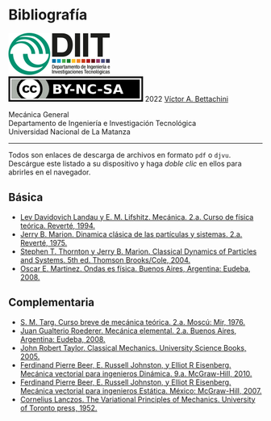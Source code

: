 # Bibliografía

![UNLaM | DIIT](../LaTeX/ambos.png "UNLaM | DIIT")  
![by-nc-sa.png](../LaTeX/by-nc-sa.png "CC-BY-NC-SA") 2022 [Víctor A. Bettachini](mailto:vbettachini@unlam.edu.ar)  
<!---
![UNLaM | DIIT](figuras/ambos.png "UNLaM | DIIT")  
© 2021 [Víctor A. Bettachini](mailto:vbettachini@unlam.edu.ar)  
-->
Mecánica General  
Departamento de Ingeniería e Investigación Tecnológica  
Universidad Nacional de La Matanza   

___

Todos son enlaces de descarga de archivos en formato `pdf` o `djvu`.
Descárgue este listado a su dispositivo y haga _doble clic_ en ellos para abrirles en el navegador.


## Básica
- [Lev Davidovich Landau y E. M. Lifshitz. Mecánica. 2.a. Curso de física teórica. Reverté, 1994.](https://mega.nz/file/CQInnIzJ#WenBhiu1wz57v2ulGmgfrlKzgLoNSPh4HBzWYFGh6_4)
- [Jerry B. Marion. Dinamica clásica de las partículas y sistemas. 2.a. Reverté, 1975.](https://mega.nz/file/TUAhyIpZ#BGkPyVtYnsWMi7Zj8xHXxGBJ904Ty1NAolxNev8Etf8)
- [Stephen T. Thornton y Jerry B. Marion. Classical Dynamics of Particles and Systems. 5th ed. Thomson Brooks/Cole, 2004.](https://mega.nz/file/PcREiRSJ#CXoEn0igVkDCpuck6JjzIVIKMrhYzf6huJmsJva_cLQ)
- [Oscar E. Martinez. Ondas es física. Buenos Aires, Argentina: Eudeba, 2008.](https://mega.nz/file/qR4nGawA#djsJDnw0XEM33vI_fDYW9DE01NwrhiV0VD28Ay46gGM)

	
## Complementaria
- [S. M. Targ. Curso breve de mecánica teórica. 2.a. Moscú: Mir, 1976.](https://mega.nz/file/7NxzCKpY#R5-ZuR5dQfoDIp2QBIinKF0EME4owobnfURzEVqhtV0)
- [Juan Gualterio Roederer. Mecánica elemental. 2.a. Buenos Aires, Argentina: Eudeba, 2008.](https://mega.nz/file/6VJ1WKYL#HOTfjWIW_sKxjT7Aq6I2aBm3tG9_EvNCkrDrjPl4pF4)
- [John Robert Taylor. Classical Mechanics. University Science Books, 2005.](https://mega.nz/file/6MAzQIYD#M_XCQkAuWDU6F4Oro7GV2nUMsu012ihTFIMlrNJiP38)
-	[Ferdinand Pierre Beer, E. Russell Johnston, y Elliot R Eisenberg. Mecánica vectorial para ingenieros Dinámica. 9.a. McGraw-Hill, 2010.](https://mega.nz/#!6UQDVCgJ!G6VvNkdJ8azLwDVdNcKnC0MNhy07zawyxdnlZQG8vWk)
-	[Ferdinand Pierre Beer, E. Russell Johnston, y Elliot R Eisenberg. Mecánica vectorial para ingenieros Estática. México: McGraw-Hill, 2007.](https://mega.nz/#!fJQhFIhS!CWTe2ATXi-9fp_kFG0ZhlEeFuFZzvjEreq6F5i-uQTc)
- [Cornelius Lanczos. The Variational Principles of Mechanics. University of Toronto press, 1952.](https://mega.nz/file/3FInUCYT#AuIn60lyVdc7Mhg2TJmHiVQKeSccd9e9VCED1wjc61A)
